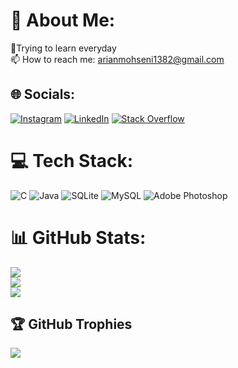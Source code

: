 # 💫 About Me:
🎇Trying to learn everyday<br>📫 How to reach me: arianmohseni1382@gmail.com


## 🌐 Socials:
[![Instagram](https://img.shields.io/badge/Instagram-%23E4405F.svg?logo=Instagram&logoColor=white)](https://instagram.com/arian_mhb) [![LinkedIn](https://img.shields.io/badge/LinkedIn-%230077B5.svg?logo=linkedin&logoColor=white)](https://linkedin.com/in/arian-mohseni-348a6b24b) [![Stack Overflow](https://img.shields.io/badge/-Stackoverflow-FE7A16?logo=stack-overflow&logoColor=white)](https://stackoverflow.com/users/20221248/arianmohseni) 

# 💻 Tech Stack:
![C](https://img.shields.io/badge/c-%2300599C.svg?style=for-the-badge&logo=c&logoColor=white) ![Java](https://img.shields.io/badge/java-%23ED8B00.svg?style=for-the-badge&logo=java&logoColor=white) ![SQLite](https://img.shields.io/badge/sqlite-%2307405e.svg?style=for-the-badge&logo=sqlite&logoColor=white) ![MySQL](https://img.shields.io/badge/mysql-%2300f.svg?style=for-the-badge&logo=mysql&logoColor=white) ![Adobe Photoshop](https://img.shields.io/badge/adobephotoshop-%2331A8FF.svg?style=for-the-badge&logo=adobephotoshop&logoColor=white)
# 📊 GitHub Stats:
![](https://github-readme-stats.vercel.app/api?username=ArianArsenal&theme=merko&hide_border=false&include_all_commits=true&count_private=true)<br/>
![](https://github-readme-streak-stats.herokuapp.com/?user=ArianArsenal&theme=merko&hide_border=false)<br/>
![](https://github-readme-stats.vercel.app/api/top-langs/?username=ArianArsenal&theme=merko&hide_border=false&include_all_commits=true&count_private=true&layout=compact)

## 🏆 GitHub Trophies
![](https://github-profile-trophy.vercel.app/?username=ArianArsenal&theme=gruvbox&no-frame=false&no-bg=true&margin-w=4)

<!-- Proudly created with GPRM ( https://gprm.itsvg.in ) -->
